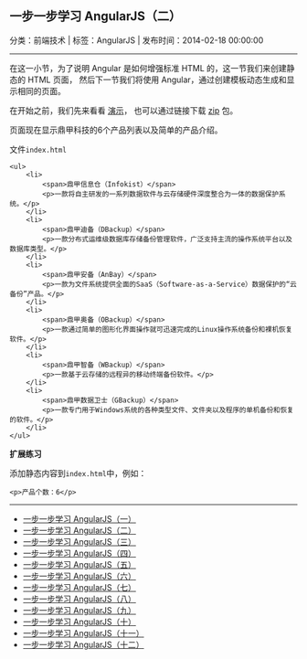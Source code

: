 ## 一步一步学习 AngularJS（二）

分类：前端技术 | 标签：AngularJS | 发布时间：2014-02-18 00:00:00

___

在这一小节，为了说明 Angular 是如何增强标准 HTML 的，这一节我们来创建静态的 HTML 页面，
然后下一节我们将使用 Angular，通过创建模板动态生成和显示相同的页面。

在开始之前，我们先来看看 [演示](/demos/angular-scutech/step1)，
也可以通过链接下载 [zip](/demos/angular-scutech/step1.zip) 包。

页面现在显示鼎甲科技的6个产品列表以及简单的产品介绍。

文件```index.html```

```
<ul>
    <li>
        <span>鼎甲信息仓（Infokist）</span>
        <p>一款将自主研发的一系列数据软件与云存储硬件深度整合为一体的数据保护系统。</p>
    </li>
    <li>
        <span>鼎甲迪备（DBackup）</span>
        <p>一款分布式运维级数据库存储备份管理软件，广泛支持主流的操作系统平台以及数据库类型。</p>
    </li>
    <li>
        <span>鼎甲安备（AnBay）</span>
        <p>一款为文件系统提供全面的SaaS（Software-as-a-Service）数据保护的“云备份”产品。</p>
    </li>
    <li>
        <span>鼎甲奥备（OBackup）</span>
        <p>一款通过简单的图形化界面操作就可迅速完成的Linux操作系统备份和裸机恢复软件。</p>
    </li>
    <li>
        <span>鼎甲智备（WBackup）</span>
        <p>一款基于云存储的远程异的移动终端备份软件。</p>
    </li>
    <li>
        <span>鼎甲数据卫士（GBackup）</span>
        <p>一款专门用于Windows系统的各种类型文件、文件夹以及程序的单机备份和恢复的软件。</p>
    </li>
</ul>
```

**扩展练习**

添加静态内容到```index.html```中，例如：

```
<p>产品个数：6</p>
```

---

* [一步一步学习 AngularJS（一）](/posts/2014/02/18/angular_scutech_step0)
* [一步一步学习 AngularJS（二）](/posts/2014/02/19/angular_scutech_step1)
* [一步一步学习 AngularJS（三）](/posts/2014/02/20/angular_scutech_step2)
* [一步一步学习 AngularJS（四）](/posts/2014/02/21/angular_scutech_step3)
* [一步一步学习 AngularJS（五）](/posts/2014/02/22/angular_scutech_step4)
* [一步一步学习 AngularJS（六）](/posts/2014/02/23/angular_scutech_step5)
* [一步一步学习 AngularJS（七）](/posts/2014/02/24/angular_scutech_step6)
* [一步一步学习 AngularJS（八）](/posts/2014/02/27/angular_scutech_step7)
* [一步一步学习 AngularJS（九）](/posts/2014/02/28/angular_scutech_step8)
* [一步一步学习 AngularJS（十）](/posts/2014/03/01/angular_scutech_step9)
* [一步一步学习 AngularJS（十一）](/posts/2014/03/02/angular_scutech_step10)
* [一步一步学习 AngularJS（十二）](/posts/2014/03/03/angular_scutech_step11)